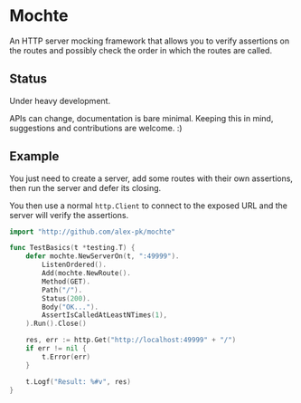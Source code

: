 # Mochte

An HTTP server mocking framework that allows you to verify assertions on the routes and possibly check the order in
which the routes are called.

## Status

Under heavy development.

APIs can change, documentation is bare minimal. Keeping this in mind, suggestions and contributions are welcome. :)

## Example

You just need to create a server, add some routes with their own assertions, then run the server and defer its closing.

You then use a normal `http.Client` to connect to the exposed URL and the server will verify the assertions.

```go
import "http://github.com/alex-pk/mochte"

func TestBasics(t *testing.T) {
	defer mochte.NewServerOn(t, ":49999").
		ListenOrdered().
		Add(mochte.NewRoute().
		Method(GET).
		Path("/").
		Status(200).
		Body("OK...").
		AssertIsCalledAtLeastNTimes(1),
	).Run().Close()

	res, err := http.Get("http://localhost:49999" + "/")
	if err != nil {
		t.Error(err)
	}

	t.Logf("Result: %#v", res)
}
```

